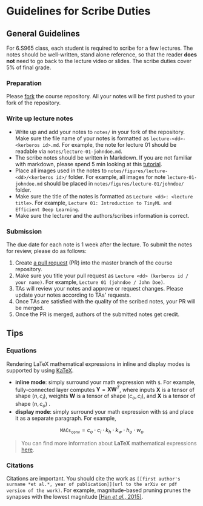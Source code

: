 # Guidelines for Scribe Duties

## General Guidelines
For 6.S965 class, each student is required to scribe for a few lectures. The notes should be well-written, stand alone reference, so that the reader **does not** need to go back to the lecture video or slides. The scribe duties cover 5% of final grade.

### Preparation
Please [fork](https://help.github.com/articles/fork-a-repo/)  the course repository. All your notes will be first pushed to your fork of the repository.

### Write up lecture notes
- Write up and add your notes to `notes/` in your fork of the repository. Make sure the file name of your notes is formatted as `lecture-<dd>-<kerberos id>.md`. For example, the note for lecture 01 should be readable via `notes/lecture-01-johndoe.md`.
- The scribe notes should be written in Markdown.  If you are not familiar with markdown, please spend 5 min looking at this [tutorial](https://commonmark.org/help/tutorial/index.html).
- Place all images used in the notes to `notes/figures/lecture-<dd>/<kerberos id>/` folder. For example, all images for note `lecture-01-johndoe.md` should be placed in `notes/figures/lecture-01/johndoe/` folder.
- Make sure the title of the notes is formatted as `Lecture <dd>: <lecture title>`. For example, `Lecture 01: Introduction to TinyML and Efficient Deep Learning`.
- Make sure the lecturer and the authors/scribes information is correct.

### Submission
The due date for each note is 1 week after the lecture. To submit the notes for review, please do as follows:

 1. Create  [a pull request](https://help.github.com/articles/about-pull-requests/)  (PR) into the master branch of the course repository.
 2. Make sure you title your pull request as `Lecture <dd> (kerberos id / your name)`. For example, `Lecture 01 (johndoe / John Doe)`.
 3. TAs will review your notes and approve or request changes. Please update your notes according to TAs' requests.
 4. Once TAs are satisfied with the quality of the scribed notes, your PR will be merged.
 5. Once the PR is merged, authors of the submitted notes get credit.

## Tips

### Equations
Rendering LaTeX mathematical expressions in inline and display modes is supported by using [KaTeX](https://khan.github.io/KaTeX/).

- **inline mode**: simply surround your math expression with `$`. For example, fully-connected layer computes $\mathbf{Y}=\mathbf{X}\mathbf{W}^{T}$, where inputs $\mathbf{X}$ is a tensor of shape $(n, c_i)$, weights $\mathbf{W}$ is a tensor of shape $(c_o, c_i)$, and $\mathbf{X}$ is a tensor of shape $(n, c_o)$ .
- **display mode**: simply surround your math expression with `$$` and place it as a separate paragraph. For example,

$$\texttt{MACs}_{\texttt{conv}} = c_o \cdot c_i \cdot k_h \cdot k_w \cdot h_o \cdot w_o$$

> You can find more information about **LaTeX** mathematical expressions [here](http://meta.math.stackexchange.com/questions/5020/mathjax-basic-tutorial-and-quick-reference).

### Citations

Citations are important. You should cite the work as `[[first author's surname *et al.*, year of publication]](url to the arXiv or pdf version of the work)`. For example, magnitude-based pruning prunes the synapses with the lowest magnitude [[Han *et al.*, 2015]](https://papers.nips.cc/paper/2015/hash/ae0eb3eed39d2bcef4622b2499a05fe6-Abstract.html).